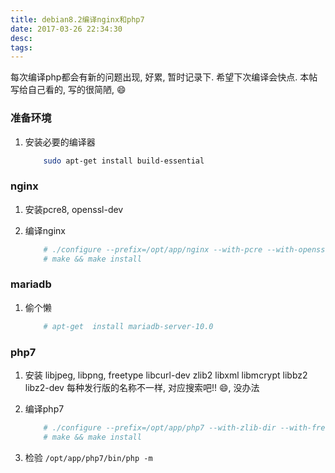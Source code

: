 ```yaml
---
title: debian8.2编译nginx和php7
date: 2017-03-26 22:34:30
desc:
tags:
---
```


每次编译php都会有新的问题出现, 好累, 暂时记录下. 希望下次编译会快点.
本帖写给自己看的, 写的很简陋, 😄

<!-- more -->

### 准备环境

1. 安装必要的编译器

    ```bash
        sudo apt-get install build-essential
    ```
### nginx

1. 安装pcre8, openssl-dev

2. 编译nginx

    ```bash
        # ./configure --prefix=/opt/app/nginx --with-pcre --with-openssl
        # make && make install
    ```

### mariadb

1. 偷个懒

    ```bash
        # apt-get  install mariadb-server-10.0
    ```

### php7

1. 安装 libjpeg, libpng, freetype libcurl-dev zlib2 libxml libmcrypt libbz2 libz2-dev 每种发行版的名称不一样, 对应搜索吧!! 😄, 没办法

2. 编译php7

    ```bash
        # ./configure --prefix=/opt/app/php7 --with-zlib-dir --with-freetype-dir --enable-mbstring --with-libxml-dir=/usr --enable-soap --enable-calendar --with-curl --with-mcrypt --with-zlib --with-gd --disable-rpath --enable-inline-optimization --with-bz2 --with-zlib --enable-sockets --enable-sysvsem --enable-sysvshm --enable-pcntl --enable-mbregex --enable-exif --enable-bcmath --with-mhash --enable-zip --with-pcre-regex --with-pdo-mysql --with-mysqli --with-mysql-sock=/var/run/mysqld/mysqld.sock --with-jpeg-dir=/usr --with-png-dir=/usr --enable-gd-native-ttf --with-openssl --with-fpm-user=www-data --with-fpm-group=www-data --with-libdir=/lib/x86_64-linux-gnu --enable-ftp  --with-kerberos --with-gettext --with-xmlrpc  --enable-opcache --enable-fpm
        # make && make install
    ```

3. 检验 `/opt/app/php7/bin/php -m`
